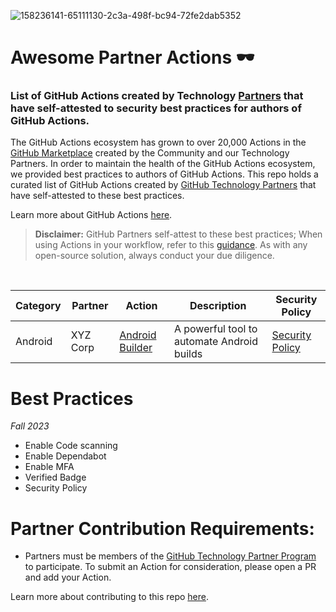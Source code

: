 ![158236141-65111130-2c3a-498f-bc94-72fe2dab5352](https://user-images.githubusercontent.com/54083068/158707540-7e08b789-475d-4a3f-800a-c0197412cf53.png)
# Awesome Partner Actions 🕶️
### List of GitHub Actions created by Technology [Partners](https://partner.github.com/technology-partners) that have self-attested to security best practices for authors of GitHub Actions. 

The GitHub Actions ecosystem has grown to over 20,000 Actions in the [GitHub Marketplace](https://github.com/marketplace) created by the Community and our Technology Partners. In order to maintain the health of the GitHub Actions ecosystem, we provided best practices to authors of GitHub Actions. This repo holds a curated list of GitHub Actions created by [GitHub Technology Partners](https://partner.github.com/technology-partners) that have self-attested to these best practices. 

Learn more about GitHub Actions [here](https://github.com/features/actions).

>**Disclaimer:** GitHub Partners self-attest to these best practices; When using Actions in your workflow, refer to this [guidance](https://docs.github.com/en/actions/security-guides/security-hardening-for-github-actions). As with any open-source solution, always conduct your due diligence.


<br/>


|Category|Partner|Action|Description|Security Policy|
|-|-|-|-|-|
|Android|XYZ Corp|[Android Builder](https://github.com/xyz-corp/android-builder)|A powerful tool to automate Android builds|[Security Policy](https://github.com/xyz-corp/android-builder/blob/main/SECURITY.md)|

# Best Practices
_Fall 2023_

- Enable Code scanning
- Enable Dependabot 
- Enable MFA
- Verified Badge
- Security Policy

<!--Learn more about best practices for authors of GitHub Actions [here](url)-->

# Partner Contribution Requirements:

- Partners must be members of the [GitHub Technology Partner Program](https://partner.github.com/technology-partners) to participate. To submit an Action for consideration, please open a PR and add your Action. 

Learn more about contributing to this repo [here](contributing.md).





